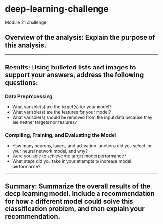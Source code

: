 # deep-learning-challenge
Module 21 challenge

## Overview of the analysis: Explain the purpose of this analysis.

-----------------------------------

## Results: Using bulleted lists and images to support your answers, address the following questions:

### Data Preprocessing
* What variable(s) are the target(s) for your model?
* What variable(s) are the features for your model?
* What variable(s) should be removed from the input data because they are neither targets nor features?

### Compiling, Training, and Evaluating the Model
* How many neurons, layers, and activation functions did you select for your neural network model, and why?
* Were you able to achieve the target model performance?
* What steps did you take in your attempts to increase model performance?

-----------------------------------
## Summary: Summarize the overall results of the deep learning model. Include a recommendation for how a different model could solve this classification problem, and then explain your recommendation.

